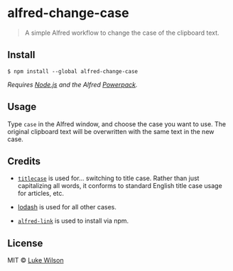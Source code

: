 # alfred-change-case
> A simple Alfred workflow to change the case of the clipboard text.


## Install

```
$ npm install --global alfred-change-case
```
*Requires [Node.js](https://nodejs.org) and the Alfred [Powerpack](https://www.alfredapp.com/powerpack/).*


## Usage
Type `case` in the Alfred window, and choose the case you want to use. The original clipboard text will be overwritten with the same text in the new case.


## Credits

-  [`titlecase`](https://www.npmjs.com/package/titlecase) is used for... switching to title case. Rather than just capitalizing all words, it conforms to standard English title case usage for articles, etc.

-  [lodash](lodash.com) is used for all other cases.

-  [`alfred-link`](https://github.com/samverschueren/alfred-link) is used to install via npm.

## License

MIT © [Luke Wilson](http://derbingle.blog)
